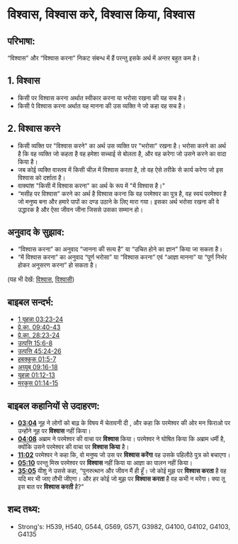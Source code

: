 # विश्वास, विश्वास करे, विश्वास किया, विश्वास #

## परिभाषा: ##

“विश्वास” और “विश्वास करना” निकट संबन्ध में हैं परन्तु इसके अर्थ में अन्तर बहुत कम है।

## 1. विश्वास ##

* किसी पर विश्वास करना अर्थात स्वीकार करना या भरोसा रखना की यह सच है।
* किसी पे विश्वास करना अर्थात यह मानना की उस व्यक्ति ने जो कहा वह सच है।

## 2. विश्वास करने ##

* किसी व्यक्ति पर "विश्वास करने" का अर्थ उस व्यक्ति पर "भरोसा" रखना है।   भरोसा करने का अर्थ है कि वह व्यक्ति जो कहता है वह हमेशा सच्चाई से बोलता है, और वह करेगा जो उसने करने का वादा किया है।
* जब कोई व्यक्ति वास्तव में किसी चीज़ में विश्वास करता है, तो वह ऐसे तरीके से कार्य करेगा जो इस विश्वास को दर्शाता है।
* वाक्यांश "किसी में विश्वास करना" का अर्थ के रूप में "में विश्वास है।"
* “मसीह पर विश्वास” करने का अर्थ है विश्वास करना कि वह परमेश्वर का पुत्र है, वह स्वयं परमेश्वर है जो मनुष्य बना और हमारे पापों का दण्ड उठाने के लिए मारा गया। इसका अर्थ भरोसा रखना की वे उद्धारक है और ऐसा जीवन जीना जिससे उसका सम्मान हो।

## अनुवाद के सुझाव: ##

* “विश्वास करना” का अनुवाद “जानना की सत्य है” या “उचित होने का ज्ञान” किया जा सकता है।
* “में विश्वास करना” का अनुवाद “पूर्ण भरोसा” या “विश्वास करना” एवं “आज्ञा मानना” या “पूर्ण निर्भर होकर अनुसरण करना” हो सकता है।

(यह भी देखें: [विश्वास](../kt/faith.md), [विश्वासी](../kt/believer.md))

## बाइबल सन्दर्भ: ##

* [1 यूहन्ना 03:23-24](rc://hi/tn/help/1jn/03/23)
* [प्रे.का. 09:40-43](rc://hi/tn/help/act/09/40)
* [प्रे.का. 28:23-24](rc://hi/tn/help/act/28/23)
* [उत्पत्ति 15:6-8](rc://hi/tn/help/gen/15/06)
* [उत्पत्ति 45:24-26](rc://hi/tn/help/gen/45/24)
* [हबक्कूक 01:5-7](rc://hi/tn/help/hab/01/05)
* [अय्यूब 09:16-18](rc://hi/tn/help/job/09/16)
* [यूहन्ना 01:12-13](rc://hi/tn/help/jhn/01/12)
* [मरकुस 01:14-15](rc://hi/tn/help/mrk/01/14)

## बाइबल कहानियों से उदाहरण: ##

* __[03:04](rc://hi/tn/help/obs/03/04)__ नूह ने लोगों को बाढ़ के विषय में चेतावनी दी , और कहा कि परमेश्वर की ओर मन फिराओ पर उन्होंने नूह पर __विश्वास__ नहीं किया।
* __[04:08](rc://hi/tn/help/obs/04/08)__ अब्राम ने परमेश्वर की वाचा पर __विश्वास__ किया। परमेश्वर ने घोषित किया कि अब्राम धर्मी है, क्योंकि उसने परमेश्वर की वाचा पर __विश्वास किया__ है।
* __[11:02](rc://hi/tn/help/obs/11/02)__ परमेश्वर ने कहा कि, वो मनुष्य जो उस पर __विश्वास करेंगा__ वह उसके पहिलौठे पुत्र को बचाएगा।
* __[05:10](rc://hi/tn/help/obs/11/06)__ परन्तु मिस्र परमेश्वर पर __विश्वास__ नहीं किया या आज्ञा का पालन नहीं किया।
* __[35:05](rc://hi/tn/help/obs/37/05)__ यीशु ने उससे कहा, “पुनरुत्थान और जीवन मैं ही हूँ। जो कोई मुझ पर __विश्वास करता__ है वह यदि मर भी जाए तौभी जीएगा। और हर कोई जो मुझ पर __विश्वास करता__ है वह कभी न मरेंगा। क्या तू इस बात पर __विश्वास करती__ है?”


## शब्द तथ्य: ##

* Strong's: H539, H540, G544, G569, G571, G3982, G4100, G4102, G4103, G4135
